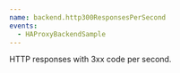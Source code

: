 ```yaml
---
name: backend.http300ResponsesPerSecond
events:
  - HAProxyBackendSample
---
```


HTTP responses with 3xx code per second.
